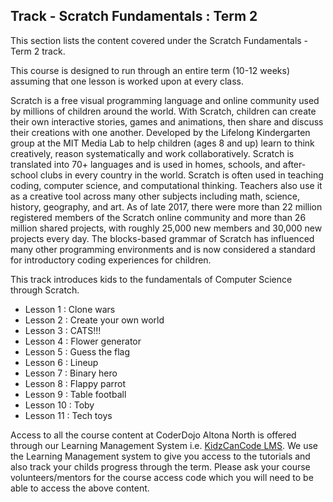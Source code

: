 
## Track - Scratch Fundamentals : Term 2

This section lists the content covered under the Scratch Fundamentals - Term 2 track.

This course is designed to run through an entire term (10-12 weeks) assuming that one lesson is worked upon at every class. 

Scratch is a free visual programming language and online community used by millions of children around the world. With Scratch, children can create their own interactive stories, games and animations, then share and discuss their creations with one another. Developed by the Lifelong Kindergarten group at the MIT Media Lab to help children (ages 8 and up) learn to think creatively, reason systematically and work collaboratively. Scratch is translated into 70+ languages and is used in homes, schools, and after-school clubs in every country in the world. Scratch is often used in teaching coding, computer science, and computational thinking. Teachers also use it as a creative tool across many other subjects including math, science, history, geography, and art. As of late 2017, there were more than 22 million registered members of the Scratch online community and more than 26 million shared projects, with roughly 25,000 new members and 30,000 new projects every day. The blocks-based grammar of Scratch has influenced many other programming environments and is now considered a standard for introductory coding experiences for children.

This track introduces kids to the fundamentals of Computer Science through Scratch.

- Lesson 1  : Clone wars
- Lesson 2  : Create your own world
- Lesson 3  : CATS!!!
- Lesson 4  : Flower generator
- Lesson 5  : Guess the flag
- Lesson 6  : Lineup
- Lesson 7  : Binary hero
- Lesson 8  : Flappy parrot
- Lesson 9  : Table football
- Lesson 10 : Toby
- Lesson 11 : Tech toys

Access to all the course content at CoderDojo Altona North is offered through our Learning Management System i.e. [KidzCanCode LMS](https://learning.kidzcancode.com). We use the Learning Management system to give you access to the tutorials and also track your childs progress through the term. Please ask your course volunteers/mentors for the course access code which you will need to be able to access the above content. 
